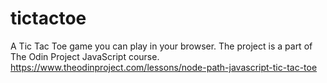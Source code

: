 # tictactoe

A Tic Tac Toe game you can play in your browser.
The project is a part of The Odin Project JavaScript course.
https://www.theodinproject.com/lessons/node-path-javascript-tic-tac-toe
